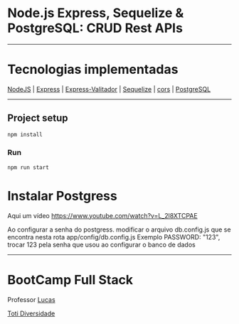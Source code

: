 # Node.js Express, Sequelize & PostgreSQL: CRUD Rest APIs

<hr>

# Tecnologias implementadas

[NodeJS]() | [Express](https://expressjs.com/pt-br/) | [Express-Valitador](https://express-validator.github.io/docs) | [Sequelize](https://sequelize.org/) | [cors](https://github.com/expressjs/cors) | [PostgreSQL](https://www.postgresql.org/)

<hr>

## Project setup
```bash
npm install
```

### Run
```bash
npm run start
```
# Instalar Postgress

Aqui um vídeo 
https://www.youtube.com/watch?v=L_2l8XTCPAE

Ao configurar a senha do postgress. modificar o arquivo db.config.js que se encontra nesta rota
app/config/db.config.js
Exemplo PASSWORD: "123",
trocar 123 pela senha que usou ao configurar o banco de dados

<hr>

# BootCamp Full Stack

Professor [Lucas](https://github.com/lucastoti)

[Toti Diversidade](https://totidiversidade.com.br/)